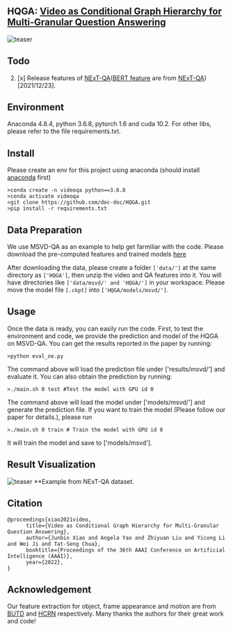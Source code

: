 ## HQGA: [Video as Conditional Graph Hierarchy for Multi-Granular Question Answering](https://arxiv.org/pdf/2112.06197.pdf)

![teaser](https://github.com/doc-doc/HQGA/blob/main/introduction.png)

## Todo
2. [x] Release features of [NExT-QA](https://drive.google.com/file/d/1vU9IEW0GvXz3wzumfu9X8lm4ri2SBjLB/view?usp=sharing)([BERT feature](https://drive.google.com/file/d/1KtpduE0SViUYFjZq81hlSmgEr7e2QrUa/view?usp=sharing) are from [NExT-QA](https://github.com/doc-doc/NExT-QA))[2021/12/23].

## Environment

Anaconda 4.8.4, python 3.6.8, pytorch 1.6 and cuda 10.2. For other libs, please refer to the file requirements.txt.

## Install
Please create an env for this project using anaconda (should install [anaconda](https://docs.anaconda.com/anaconda/install/linux/) first)
```
>conda create -n videoqa python==3.6.8
>conda activate videoqa
>git clone https://github.com/doc-doc/HQGA.git
>pip install -r requirements.txt
```
## Data Preparation
We use MSVD-QA as an example to help get farmiliar with the code. Please download the pre-computed features and trained models [here](https://drive.google.com/file/d/1MrupFq8jubEA4nEl4CppR5Rddz9rW_6Z/view?usp=sharing)

After downloading the data, please create a folder ```['data/']``` at the same directory as ```['HQGA']```, then unzip the video and QA features into it. You will have directories like ```['data/msvd/' and 'HQGA/']``` in your workspace. Please move the model file ```[.ckpt]``` into ```['HQGA/models/msvd/']```. 


## Usage
Once the data is ready, you can easily run the code. First, to test the environment and code, we provide the prediction and model of the HQGA on MSVD-QA. 
You can get the results reported in the paper by running: 
```
>python eval_oe.py
```
The command above will load the prediction file under ['results/msvd/'] and evaluate it. 
You can also obtain the prediction by running: 
```
>./main.sh 0 test #Test the model with GPU id 0
```
The command above will load the model under ['models/msvd/'] and generate the prediction file.
If you want to train the model (Please follow our paper for details.), please run
```
>./main.sh 0 train # Train the model with GPU id 0
```
It will train the model and save to ['models/msvd']. 

## Result Visualization
![teaser](https://github.com/doc-doc/HQGA/blob/main/vis-res.png)
**Example from NExT-QA dataset.
## Citation
```
@proceedings{xiao2021video,
      title={Video as Conditional Graph Hierarchy for Multi-Granular Question Answering}, 
      author={Junbin Xiao and Angela Yao and Zhiyuan Liu and Yicong Li and Wei Ji and Tat-Seng Chua},
      booktitle={Proceedings of the 36th AAAI Conference on Artificial Intelligence (AAAI)},
      year={2022},
}
```
## Acknowledgement
Our feature extraction for object, frame appearance and motion are from [BUTD](https://github.com/peteanderson80/bottom-up-attention) and [HCRN](https://github.com/thaolmk54/hcrn-videoqa) respectively. Many thanks the authors for their great work and code!
